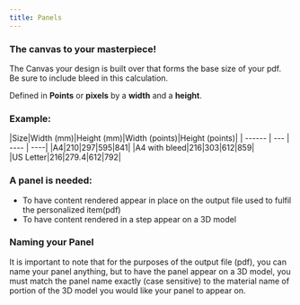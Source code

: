 ```yaml
---
title: Panels
---
```


### The canvas to your masterpiece! 

The Canvas your design is built over that forms the base size of your pdf. Be sure to include bleed in this calculation. 

Defined in **Points** or **pixels** by a **width** and a **height**. 

### Example:
|Size|Width (mm)|Height (mm)|Width (points)|Height (points)|
| ------ | --- | ---- | ----|
|A4|210|297|595|841|
|A4 with bleed|216|303|612|859|  
|US Letter|216|279.4|612|792|

### A panel is needed:
- To have content rendered appear in place on the output file used to fulfil the personalized item(pdf) 
- To have content rendered in a step appear on a 3D model 

### Naming your Panel
It is important to note that for the purposes of the output file (pdf),  you can name your panel anything,  but to have the panel appear on a 3D model, you must match the panel name exactly (case sensitive) to the material name of portion of the 3D model you would like your panel to appear on. 



